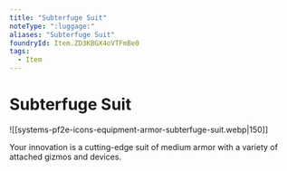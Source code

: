 ```yaml
---
title: "Subterfuge Suit"
noteType: ":luggage:"
aliases: "Subterfuge Suit"
foundryId: Item.ZD3KBGX4oVTFmBe0
tags:
  - Item
---
```


# Subterfuge Suit
![[systems-pf2e-icons-equipment-armor-subterfuge-suit.webp|150]]

Your innovation is a cutting-edge suit of medium armor with a variety of attached gizmos and devices.
